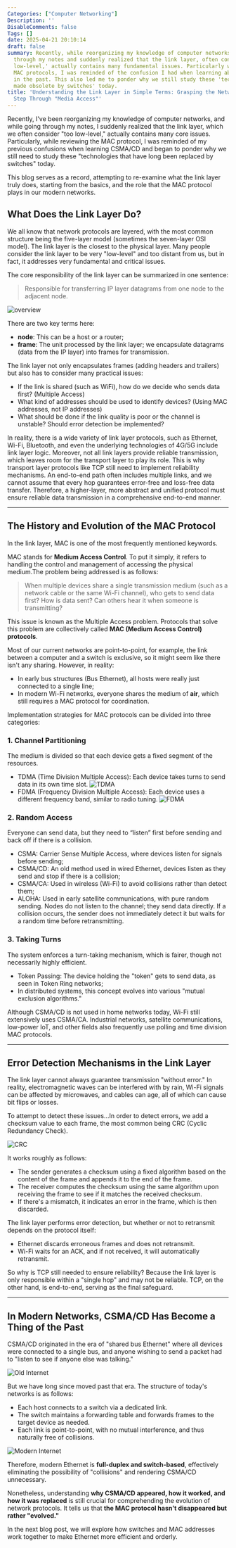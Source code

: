 ```yaml
---
Categories: ["Computer Networking"]
Description: ''
DisableComments: false
Tags: []
date: 2025-04-21 20:10:14
draft: false
summary: Recently, while reorganizing my knowledge of computer networks, I was flipping
  through my notes and suddenly realized that the link layer, often considered 'too
  low-level,' actually contains many fundamental issues. Particularly when reviewing
  MAC protocols, I was reminded of the confusion I had when learning about CSMA/CD
  in the past. This also led me to ponder why we still study these 'technologies supposedly
  made obsolete by switches' today.
title: 'Understanding the Link Layer in Simple Terms: Grasping the Network''s First
  Step Through "Media Access"'
---
```


Recently, I've been reorganizing my knowledge of computer networks, and while going through my notes, I suddenly realized that the link layer, which we often consider "too low-level," actually contains many core issues. Particularly, while reviewing the MAC protocol, I was reminded of my previous confusions when learning CSMA/CD and began to ponder why we still need to study these "technologies that have long been replaced by switches" today.

This blog serves as a record, attempting to re-examine what the link layer truly does, starting from the basics, and the role that the MAC protocol plays in our modern networks.

## What Does the Link Layer Do?

We all know that network protocols are layered, with the most common structure being the five-layer model (sometimes the seven-layer OSI model). The link layer is the closest to the physical layer. Many people consider the link layer to be very "low-level" and too distant from us, but in fact, it addresses very fundamental and critical issues.

The core responsibility of the link layer can be summarized in one sentence:

> Responsible for transferring IP layer datagrams from one node to the adjacent node.

![overview](images/overview.png)

There are two key terms here:

- **node**: This can be a host or a router;
- **frame**: The unit processed by the link layer; we encapsulate datagrams (data from the IP layer) into frames for transmission.

The link layer not only encapsulates frames (adding headers and trailers) but also has to consider many practical issues:

- If the link is shared (such as WiFi), how do we decide who sends data first? (Multiple Access)
- What kind of addresses should be used to identify devices? (Using MAC addresses, not IP addresses)
- What should be done if the link quality is poor or the channel is unstable? Should error detection be implemented?

In reality, there is a wide variety of link layer protocols, such as Ethernet, Wi-Fi, Bluetooth, and even the underlying technologies of 4G/5G include link layer logic. Moreover, not all link layers provide reliable transmission, which leaves room for the transport layer to play its role. This is why transport layer protocols like TCP still need to implement reliability mechanisms. An end-to-end path often includes multiple links, and we cannot assume that every hop guarantees error-free and loss-free data transfer. Therefore, a higher-layer, more abstract and unified protocol must ensure reliable data transmission in a comprehensive end-to-end manner.

---

## The History and Evolution of the MAC Protocol

In the link layer, MAC is one of the most frequently mentioned keywords.

MAC stands for **Medium Access Control**. To put it simply, it refers to handling the control and management of accessing the physical medium.The problem being addressed is as follows:

> When multiple devices share a single transmission medium (such as a network cable or the same Wi-Fi channel), who gets to send data first? How is data sent? Can others hear it when someone is transmitting?

This issue is known as the Multiple Access problem. Protocols that solve this problem are collectively called **MAC (Medium Access Control) protocols**.

Most of our current networks are point-to-point, for example, the link between a computer and a switch is exclusive, so it might seem like there isn't any sharing. However, in reality:

- In early bus structures (Bus Ethernet), all hosts were really just connected to a single line;
- In modern Wi-Fi networks, everyone shares the medium of **air**, which still requires a MAC protocol for coordination.

Implementation strategies for MAC protocols can be divided into three categories:

### 1. Channel Partitioning

The medium is divided so that each device gets a fixed segment of the resources.

- TDMA (Time Division Multiple Access): Each device takes turns to send data in its own time slot.
  ![TDMA](images/TDMA.png)
- FDMA (Frequency Division Multiple Access): Each device uses a different frequency band, similar to radio tuning.
  ![FDMA](images/FDMA.png)

### 2. Random Access

Everyone can send data, but they need to “listen” first before sending and back off if there is a collision.

- CSMA: Carrier Sense Multiple Access, where devices listen for signals before sending;
- CSMA/CD: An old method used in wired Ethernet, devices listen as they send and stop if there is a collision;
- CSMA/CA: Used in wireless (Wi-Fi) to avoid collisions rather than detect them;
- ALOHA: Used in early satellite communications, with pure random sending. Nodes do not listen to the channel; they send data directly. If a collision occurs, the sender does not immediately detect it but waits for a random time before retransmitting.

### 3. Taking Turns

The system enforces a turn-taking mechanism, which is fairer, though not necessarily highly efficient.

- Token Passing: The device holding the "token" gets to send data, as seen in Token Ring networks;
- In distributed systems, this concept evolves into various "mutual exclusion algorithms."

Although CSMA/CD is not used in home networks today, Wi-Fi still extensively uses CSMA/CA. Industrial networks, satellite communications, low-power IoT, and other fields also frequently use polling and time division MAC protocols.

---

## Error Detection Mechanisms in the Link Layer

The link layer cannot always guarantee transmission "without error." In reality, electromagnetic waves can be interfered with by rain, Wi-Fi signals can be affected by microwaves, and cables can age, all of which can cause bit flips or losses.

To attempt to detect these issues...In order to detect errors, we add a checksum value to each frame, the most common being CRC (Cyclic Redundancy Check).

![CRC](images/crc.png)

It works roughly as follows:

- The sender generates a checksum using a fixed algorithm based on the content of the frame and appends it to the end of the frame.
- The receiver computes the checksum using the same algorithm upon receiving the frame to see if it matches the received checksum.
- If there's a mismatch, it indicates an error in the frame, which is then discarded.

The link layer performs error detection, but whether or not to retransmit depends on the protocol itself:

- Ethernet discards erroneous frames and does not retransmit.
- Wi-Fi waits for an ACK, and if not received, it will automatically retransmit.

So why is TCP still needed to ensure reliability? Because the link layer is only responsible within a "single hop" and may not be reliable. TCP, on the other hand, is end-to-end, serving as the final safeguard.

---

## In Modern Networks, CSMA/CD Has Become a Thing of the Past

CSMA/CD originated in the era of "shared bus Ethernet" where all devices were connected to a single bus, and anyone wishing to send a packet had to "listen to see if anyone else was talking."

![Old Internet](images/old.png)

But we have long since moved past that era. The structure of today's networks is as follows:

- Each host connects to a switch via a dedicated link.
- The switch maintains a forwarding table and forwards frames to the target device as needed.
- Each link is point-to-point, with no mutual interference, and thus naturally free of collisions.

![Modern Internet](images/new.png)

Therefore, modern Ethernet is **full-duplex and switch-based**, effectively eliminating the possibility of "collisions" and rendering CSMA/CD unnecessary.

Nonetheless, understanding **why CSMA/CD appeared, how it worked, and how it was replaced** is still crucial for comprehending the evolution of network protocols. It tells us that **the MAC protocol hasn't disappeared but rather "evolved."**

In the next blog post, we will explore how switches and MAC addresses work together to make Ethernet more efficient and orderly.